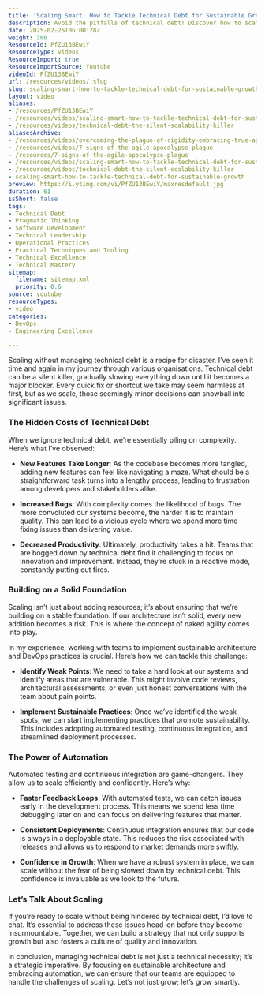 ```yaml
---
title: 'Scaling Smart: How to Tackle Technical Debt for Sustainable Growth'
description: Avoid the pitfalls of technical debt! Discover how to scale effectively with sustainable practices and automation for a robust, innovative future.
date: 2025-02-25T06:00:28Z
weight: 300
ResourceId: PfZU13BEwiY
ResourceType: videos
ResourceImport: true
ResourceImportSource: Youtube
videoId: PfZU13BEwiY
url: /resources/videos/:slug
slug: scaling-smart-how-to-tackle-technical-debt-for-sustainable-growth
layout: video
aliases:
- /resources/PfZU13BEwiY
- /resources/videos/scaling-smart-how-to-tackle-technical-debt-for-sustainable-growth
- /resources/videos/technical-debt-the-silent-scalability-killer
aliasesArchive:
- /resources/videos/overcoming-the-plague-of-rigidity-embracing-true-agility-in-your-team
- /resources/videos/7-signs-of-the-agile-apocalypse-plague
- /resources/7-signs-of-the-agile-apocalypse-plague
- /resources/videos/scaling-smart-how-to-tackle-technical-debt-for-sustainable-growth
- /resources/videos/technical-debt-the-silent-scalability-killer
- scaling-smart-how-to-tackle-technical-debt-for-sustainable-growth
preview: https://i.ytimg.com/vi/PfZU13BEwiY/maxresdefault.jpg
duration: 61
isShort: false
tags:
- Technical Debt
- Pragmatic Thinking
- Software Development
- Technical Leadership
- Operational Practices
- Practical Techniques and Tooling
- Technical Excellence
- Technical Mastery
sitemap:
  filename: sitemap.xml
  priority: 0.6
source: youtube
resourceTypes:
- video
categories:
- DevOps
- Engineering Excellence

---
```

Scaling without managing technical debt is a recipe for disaster. I’ve seen it time and again in my journey through various organisations. Technical debt can be a silent killer, gradually slowing everything down until it becomes a major blocker. Every quick fix or shortcut we take may seem harmless at first, but as we scale, those seemingly minor decisions can snowball into significant issues. 

### The Hidden Costs of Technical Debt

When we ignore technical debt, we’re essentially piling on complexity. Here’s what I’ve observed:

- **New Features Take Longer**: As the codebase becomes more tangled, adding new features can feel like navigating a maze. What should be a straightforward task turns into a lengthy process, leading to frustration among developers and stakeholders alike.
  
- **Increased Bugs**: With complexity comes the likelihood of bugs. The more convoluted our systems become, the harder it is to maintain quality. This can lead to a vicious cycle where we spend more time fixing issues than delivering value.

- **Decreased Productivity**: Ultimately, productivity takes a hit. Teams that are bogged down by technical debt find it challenging to focus on innovation and improvement. Instead, they’re stuck in a reactive mode, constantly putting out fires.

### Building on a Solid Foundation

Scaling isn’t just about adding resources; it’s about ensuring that we’re building on a stable foundation. If our architecture isn’t solid, every new addition becomes a risk. This is where the concept of naked agility comes into play. 

In my experience, working with teams to implement sustainable architecture and DevOps practices is crucial. Here’s how we can tackle this challenge:

- **Identify Weak Points**: We need to take a hard look at our systems and identify areas that are vulnerable. This might involve code reviews, architectural assessments, or even just honest conversations with the team about pain points.

- **Implement Sustainable Practices**: Once we’ve identified the weak spots, we can start implementing practices that promote sustainability. This includes adopting automated testing, continuous integration, and streamlined deployment processes.

### The Power of Automation

Automated testing and continuous integration are game-changers. They allow us to scale efficiently and confidently. Here’s why:

- **Faster Feedback Loops**: With automated tests, we can catch issues early in the development process. This means we spend less time debugging later on and can focus on delivering features that matter.

- **Consistent Deployments**: Continuous integration ensures that our code is always in a deployable state. This reduces the risk associated with releases and allows us to respond to market demands more swiftly.

- **Confidence in Growth**: When we have a robust system in place, we can scale without the fear of being slowed down by technical debt. This confidence is invaluable as we look to the future.

### Let’s Talk About Scaling

If you’re ready to scale without being hindered by technical debt, I’d love to chat. It’s essential to address these issues head-on before they become insurmountable. Together, we can build a strategy that not only supports growth but also fosters a culture of quality and innovation.

In conclusion, managing technical debt is not just a technical necessity; it’s a strategic imperative. By focusing on sustainable architecture and embracing automation, we can ensure that our teams are equipped to handle the challenges of scaling. Let’s not just grow; let’s grow smartly.

